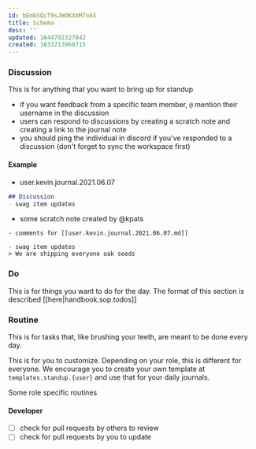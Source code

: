 ```yaml
---
id: bEmbSQcT9sJWdKXmM7okS
title: Schema
desc: ''
updated: 1644792327842
created: 1633713968715
---
```


### Discussion

This is for anything that you want to bring up for standup

- if you want feedback from a specific team member, `@` mention their username in the discussion
- users can respond to discussions by creating a scratch note and creating a link to the journal note
- you should ping the individual in discord if you've responded to a discussion  (don't forget to sync the workspace first)

#### Example

- user.kevin.journal.2021.06.07

```markdown
## Discussion
- swag item updates
```

- some scratch note created by @kpats

```
- comments for [[user.kevin.journal.2021.06.07.md]]

- swag item updates
> We are shipping everyone oak seeds
```

### Do

This is for things you want to do for the day. The format of this section is described [[here|handbook.sop.todos]]

### Routine

This is for tasks that, like brushing your teeth, are meant to be done every day. 

This is for you to customize. Depending on your role, this is different for everyone. We encourage you to create your own template at `templates.standup.{user}` and use that for your daily journals.

Some role specific routines

#### Developer
- [ ] check for pull requests by others to review
- [ ] check for pull requests by you to update
